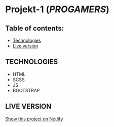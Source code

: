 # Projekt-1 (*PROGAMERS*)


## Table of contents:
- [Technologies](#Technologies)
- [Live version](#Live-version)

## TECHNOLOGIES

* HTML
* SCSS
* JS
* BOOTSTRAP

## LIVE VERSION

[Show this project on Netlify](https://loving-keller-0a8d53.netlify.app)
